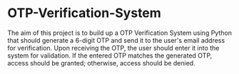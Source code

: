 # OTP-Verification-System
The aim of this project is to build up a OTP Verification System using Python that should generate a 6-digit OTP and send it to the user's email address for verification. Upon receiving the OTP, the user should enter it into the system for validation. If the entered OTP matches the generated OTP, access should be granted; otherwise, access should be denied.
